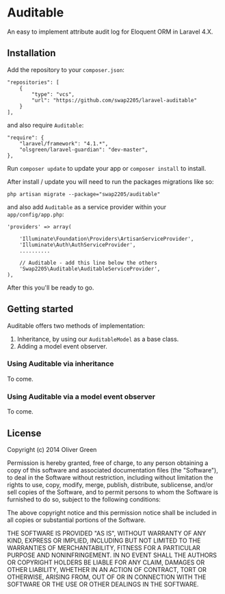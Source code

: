 # Auditable #
An easy to implement attribute audit log for Eloquent ORM in Laravel 4.X.

## Installation
Add the repository to your `composer.json`:

	"repositories": [
	    {
	        "type": "vcs",
	        "url": "https://github.com/swap2205/laravel-auditable"
	    }
	],

and also require `Auditable`:

	
	"require": {
		"laravel/framework": "4.1.*",
		"olsgreen/laravel-guardian": "dev-master",
	},
Run `composer update` to update your app or `composer install` to install.

After install / update you will need to run the packages migrations like so:

	php artisan migrate --package="swap2205/auditable"

and also add `Auditable` as a service provider within your `app/config/app.php`:

	'providers' => array(

		'Illuminate\Foundation\Providers\ArtisanServiceProvider',
		'Illuminate\Auth\AuthServiceProvider',
		..........

		// Auditable - add this line below the others
		'Swap2205\Auditable\AuditableServiceProvider',
	),

After this you'll be ready to go.

## Getting started
Auditable offers two methods of implementation:

1. Inheritance, by using our `AuditableModel` as a base class.
2. Adding a model event observer.

### Using Auditable via inheritance
To come.

### Using Auditable via a model event observer
To come.

## License
Copyright (c) 2014 Oliver Green

Permission is hereby granted, free of charge, to any person obtaining a copy
of this software and associated documentation files (the "Software"), to deal
in the Software without restriction, including without limitation the rights
to use, copy, modify, merge, publish, distribute, sublicense, and/or sell
copies of the Software, and to permit persons to whom the Software is
furnished to do so, subject to the following conditions:

The above copyright notice and this permission notice shall be included in
all copies or substantial portions of the Software.

THE SOFTWARE IS PROVIDED "AS IS", WITHOUT WARRANTY OF ANY KIND, EXPRESS OR
IMPLIED, INCLUDING BUT NOT LIMITED TO THE WARRANTIES OF MERCHANTABILITY,
FITNESS FOR A PARTICULAR PURPOSE AND NONINFRINGEMENT. IN NO EVENT SHALL THE
AUTHORS OR COPYRIGHT HOLDERS BE LIABLE FOR ANY CLAIM, DAMAGES OR OTHER
LIABILITY, WHETHER IN AN ACTION OF CONTRACT, TORT OR OTHERWISE, ARISING FROM,
OUT OF OR IN CONNECTION WITH THE SOFTWARE OR THE USE OR OTHER DEALINGS IN
THE SOFTWARE.